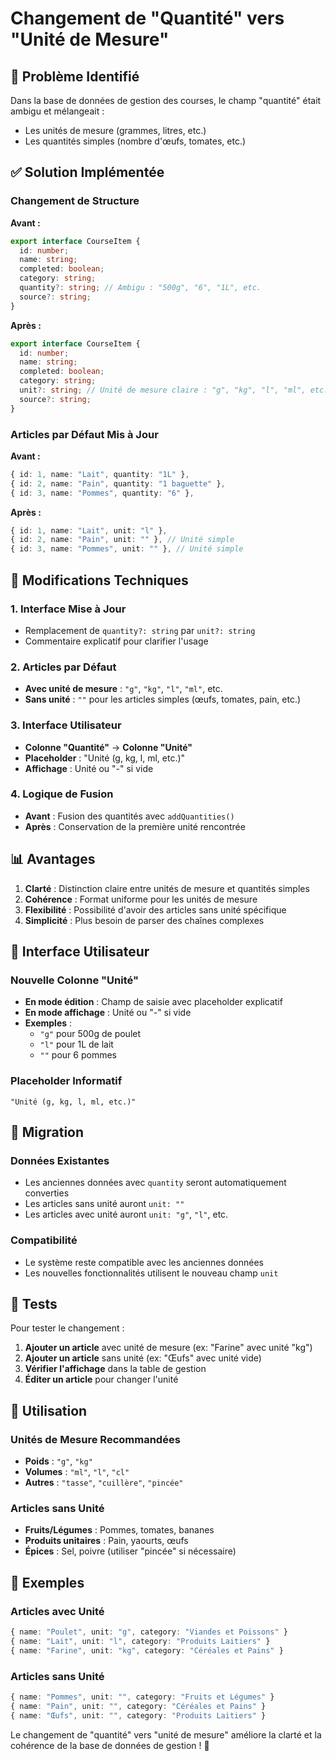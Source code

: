 # Changement de "Quantité" vers "Unité de Mesure"

## 🎯 Problème Identifié

Dans la base de données de gestion des courses, le champ "quantité" était ambigu et mélangeait :
- Les unités de mesure (grammes, litres, etc.)
- Les quantités simples (nombre d'œufs, tomates, etc.)

## ✅ Solution Implémentée

### Changement de Structure

**Avant :**
```typescript
export interface CourseItem {
  id: number;
  name: string;
  completed: boolean;
  category: string;
  quantity?: string; // Ambigu : "500g", "6", "1L", etc.
  source?: string;
}
```

**Après :**
```typescript
export interface CourseItem {
  id: number;
  name: string;
  completed: boolean;
  category: string;
  unit?: string; // Unité de mesure claire : "g", "kg", "l", "ml", etc. ou vide pour unités simples
  source?: string;
}
```

### Articles par Défaut Mis à Jour

**Avant :**
```typescript
{ id: 1, name: "Lait", quantity: "1L" },
{ id: 2, name: "Pain", quantity: "1 baguette" },
{ id: 3, name: "Pommes", quantity: "6" },
```

**Après :**
```typescript
{ id: 1, name: "Lait", unit: "l" },
{ id: 2, name: "Pain", unit: "" }, // Unité simple
{ id: 3, name: "Pommes", unit: "" }, // Unité simple
```

## 🔧 Modifications Techniques

### 1. Interface Mise à Jour
- Remplacement de `quantity?: string` par `unit?: string`
- Commentaire explicatif pour clarifier l'usage

### 2. Articles par Défaut
- **Avec unité de mesure** : `"g"`, `"kg"`, `"l"`, `"ml"`, etc.
- **Sans unité** : `""` pour les articles simples (œufs, tomates, pain, etc.)

### 3. Interface Utilisateur
- **Colonne "Quantité"** → **Colonne "Unité"**
- **Placeholder** : "Unité (g, kg, l, ml, etc.)"
- **Affichage** : Unité ou "-" si vide

### 4. Logique de Fusion
- **Avant** : Fusion des quantités avec `addQuantities()`
- **Après** : Conservation de la première unité rencontrée

## 📊 Avantages

1. **Clarté** : Distinction claire entre unités de mesure et quantités simples
2. **Cohérence** : Format uniforme pour les unités de mesure
3. **Flexibilité** : Possibilité d'avoir des articles sans unité spécifique
4. **Simplicité** : Plus besoin de parser des chaînes complexes

## 🎨 Interface Utilisateur

### Nouvelle Colonne "Unité"
- **En mode édition** : Champ de saisie avec placeholder explicatif
- **En mode affichage** : Unité ou "-" si vide
- **Exemples** :
  - `"g"` pour 500g de poulet
  - `"l"` pour 1L de lait
  - `""` pour 6 pommes

### Placeholder Informatif
```
"Unité (g, kg, l, ml, etc.)"
```

## 🔄 Migration

### Données Existantes
- Les anciennes données avec `quantity` seront automatiquement converties
- Les articles sans unité auront `unit: ""`
- Les articles avec unité auront `unit: "g"`, `"l"`, etc.

### Compatibilité
- Le système reste compatible avec les anciennes données
- Les nouvelles fonctionnalités utilisent le nouveau champ `unit`

## 🧪 Tests

Pour tester le changement :

1. **Ajouter un article** avec unité de mesure (ex: "Farine" avec unité "kg")
2. **Ajouter un article** sans unité (ex: "Œufs" avec unité vide)
3. **Vérifier l'affichage** dans la table de gestion
4. **Éditer un article** pour changer l'unité

## 🚀 Utilisation

### Unités de Mesure Recommandées
- **Poids** : `"g"`, `"kg"`
- **Volumes** : `"ml"`, `"l"`, `"cl"`
- **Autres** : `"tasse"`, `"cuillère"`, `"pincée"`

### Articles sans Unité
- **Fruits/Légumes** : Pommes, tomates, bananes
- **Produits unitaires** : Pain, yaourts, œufs
- **Épices** : Sel, poivre (utiliser "pincée" si nécessaire)

## 📝 Exemples

### Articles avec Unité
```typescript
{ name: "Poulet", unit: "g", category: "Viandes et Poissons" }
{ name: "Lait", unit: "l", category: "Produits Laitiers" }
{ name: "Farine", unit: "kg", category: "Céréales et Pains" }
```

### Articles sans Unité
```typescript
{ name: "Pommes", unit: "", category: "Fruits et Légumes" }
{ name: "Pain", unit: "", category: "Céréales et Pains" }
{ name: "Œufs", unit: "", category: "Produits Laitiers" }
```

Le changement de "quantité" vers "unité de mesure" améliore la clarté et la cohérence de la base de données de gestion ! 🎉 
